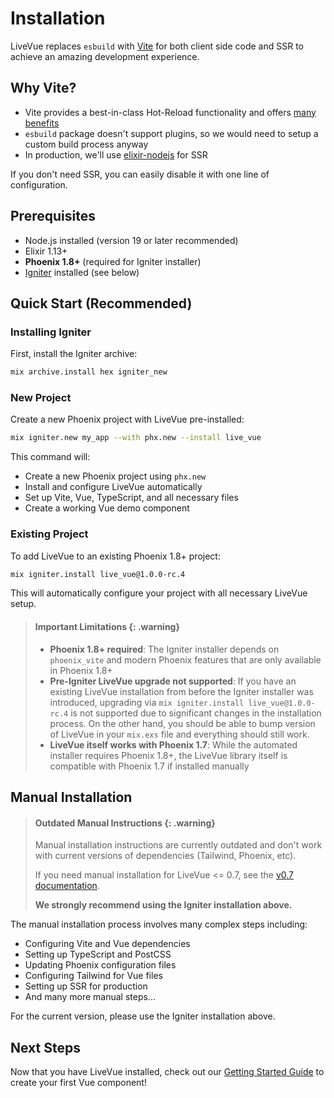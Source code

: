 # Installation

LiveVue replaces `esbuild` with [Vite](https://vitejs.dev/) for both client side code and SSR to achieve an amazing development experience.

## Why Vite?

- Vite provides a best-in-class Hot-Reload functionality and offers [many benefits](https://vitejs.dev/guide/why#why-vite)
- `esbuild` package doesn't support plugins, so we would need to setup a custom build process anyway
- In production, we'll use [elixir-nodejs](https://github.com/revelrylabs/elixir-nodejs) for SSR

If you don't need SSR, you can easily disable it with one line of configuration.

## Prerequisites

- Node.js installed (version 19 or later recommended)
- Elixir 1.13+
- **Phoenix 1.8+** (required for Igniter installer)
- [Igniter](https://hexdocs.pm/igniter/) installed (see below)

## Quick Start (Recommended)

### Installing Igniter

First, install the Igniter archive:

```bash
mix archive.install hex igniter_new
```

### New Project

Create a new Phoenix project with LiveVue pre-installed:

```bash
mix igniter.new my_app --with phx.new --install live_vue
```

This command will:
- Create a new Phoenix project using `phx.new`
- Install and configure LiveVue automatically
- Set up Vite, Vue, TypeScript, and all necessary files
- Create a working Vue demo component

### Existing Project

To add LiveVue to an existing Phoenix 1.8+ project:

```bash
mix igniter.install live_vue@1.0.0-rc.4
```

This will automatically configure your project with all necessary LiveVue setup.

> #### Important Limitations {: .warning}
>
> - **Phoenix 1.8+ required**: The Igniter installer depends on `phoenix_vite` and modern Phoenix features that are only available in Phoenix 1.8+
> - **Pre-Igniter LiveVue upgrade not supported**: If you have an existing LiveVue installation from before the Igniter installer was introduced, upgrading via `mix igniter.install live_vue@1.0.0-rc.4` is not supported due to significant changes in the installation process. On the other hand, you should be able to bump version of LiveVue in your `mix.exs` file and everything should still work.
> - **LiveVue itself works with Phoenix 1.7**: While the automated installer requires Phoenix 1.8+, the LiveVue library itself is compatible with Phoenix 1.7 if installed manually

## Manual Installation

> #### Outdated Manual Instructions {: .warning}
>
> Manual installation instructions are currently outdated and don't work with current versions of dependencies (Tailwind, Phoenix, etc).
>
> If you need manual installation for LiveVue <= 0.7, see the [v0.7 documentation](https://hexdocs.pm/live_vue/0.7.3/installation.html).
>
> **We strongly recommend using the Igniter installation above.**

The manual installation process involves many complex steps including:
- Configuring Vite and Vue dependencies
- Setting up TypeScript and PostCSS
- Updating Phoenix configuration files
- Configuring Tailwind for Vue files
- Setting up SSR for production
- And many more manual steps...

For the current version, please use the Igniter installation above.

## Next Steps

Now that you have LiveVue installed, check out our [Getting Started Guide](getting_started.md) to create your first Vue component!